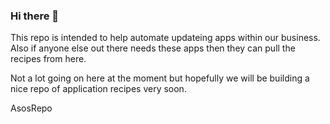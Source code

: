 ### Hi there 👋

This repo is intended to help automate updateing apps within our business. Also if anyone else out there needs these apps then they can pull the recipes from here.

Not a lot going on here at the moment but hopefully we will be building a nice repo of application recipes very soon.

AsosRepo
